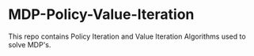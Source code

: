 # MDP-Policy-Value-Iteration
This repo contains Policy Iteration and Value Iteration Algorithms used to solve MDP's.
